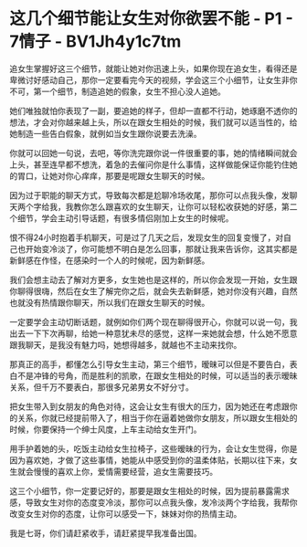 # 这几个细节能让女生对你欲罢不能 - P1 - 7情子 - BV1Jh4y1c7tm

追女生掌握好这三个细节，就能让她对你迅速上头，如果你现在追女生，看得还是卑微讨好感动自己，那你一定要看完今天的视频，学会这三个小细节，让女生非你不可，第一个细节，制造追她的假象，女生不担心没人追她。

她们唯独就怕你表现了一副，要追她的样子，但却一直都不行动，她琢磨不透你的想法，才会对你越来越上头，所以在跟女生相处的时候，我们就可以适当性的，给她制造一些告白假象，就例如当女生跟你说要去洗澡。

你就可以回她一句说，去吧，等你洗完跟你说一件很重要的事，她的情绪瞬间就会上头，甚至连早都不想洗，着急的去催问你是什么事情，这样做能保证你能钓住她的胃口，让她对你心痒痒，那要是呢跟女生聊天的时候。

因为过于职能的聊天方式，导致每次都是尬聊冷场收尾，那你可以点我头像，发聊天两个字给我，我教你怎么跟喜欢的女生聊天，让你可以轻松收获她的好感，第二个细节，学会主动引导话题，有很多情侣刚加上女生的时候呢。

恨不得24小时抱着手机聊天，可是过了几天之后，发现女生的回复变慢了，对自己也开始变冷淡了，你可能想不明白是怎么回事，那就让我来告诉你，这其实都是新鲜感在作怪，在感染时一个人的时候呢，因为新鲜感。

我们会想主动去了解对方更多，女生她也是这样的，所以你会发现一开始，女生跟你聊得很嗨，然后在女生了解完你之后，就会失去新鲜感，她对你没有兴趣，自然也就没有热情跟你聊天，所以我们在跟女生聊天的时候。

一定要学会主动切断话题，就例如你们两个现在聊得很开心，你就可以说一句，我出去一下下次再聊，给她一种意犹未尽的感觉，这样一来她就会想，什么她不愿意跟我聊天，是我没有魅力吗，她想得越多，就越也不主动来找你。

那真正的高手，都懂怎么引导女生主动，第三个细节，暧昧可以但是不要告白，表白不是冲锋的号角，而是胜利的凯歌，在跟女生相处的时候，可以适当的表示暧昧关系，但千万不要表白，那很多兄弟男女不好分寸。

把女生带入到女朋友的角色对待，这会让女生有很大的压力，因为她还在考虑跟你的关系，你就已经提前带入了，相当于你在逼着她做你女朋友，所以跟女生相处的时候，你要保持一个绅士风度，上车主动给女生开门。

用手护着她的头，吃饭主动给女生拉椅子，这些暧昧的行为，会让女生觉得，你是因为喜欢她，才做了这些事情，她能从中感受到你的温柔体贴，长期以往下来，女生就会慢慢的喜欢上你，爱情需要经营，追女生需要技巧。

这三个小细节，你一定要记好的，那要是跟女生相处的时候，因为提前暴露需求感，导致女生对你的态度变冷淡，那你可以点我头像，发冷淡两个字给我，我帮你改变女生对你的态度，让你可以感受一下，妹妹对你的热情主动。

我是七哥，你们请赶紧收手，请赶紧提早我准备出国。